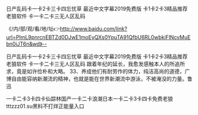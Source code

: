日产乱码卡一卡2卡三卡四忘忧草
最近中文字幕2019免费版
卡1卡2卡3精品推荐老狼软件
卡一卡二卡三无人区乱码


《/内/部/观/看/地/址👉http://www.baidu.com/link?url=PImL9pnrcnEBTZd0DJwE1moEyQXs0YpuTA91QfbU6RL0wbkiFlNcvMuEbn0iJT6n&wd》--

日产乱码卡一卡2卡三卡四忘忧草
最近中文字幕2019免费版
卡1卡2卡3精品推荐老狼软件
卡一卡二卡三无人区乱码
	跟着年纪的延长，我愈发感触本人的所追所求，竟是如许俭朴和大略。
	33、养成他们有耐劳作的体力，纯洁高尚的道德，广博自由能容纳新潮流的精神，也就是能在世界新潮流中游泳，不被淹没的力量。鲁迅





一卡二卡3卡四卡仙踪林国产一卡二卡浪潮日本一卡二卡3卡四卡免费老狼tttzzz01.su黑料不打烊正能量入口
